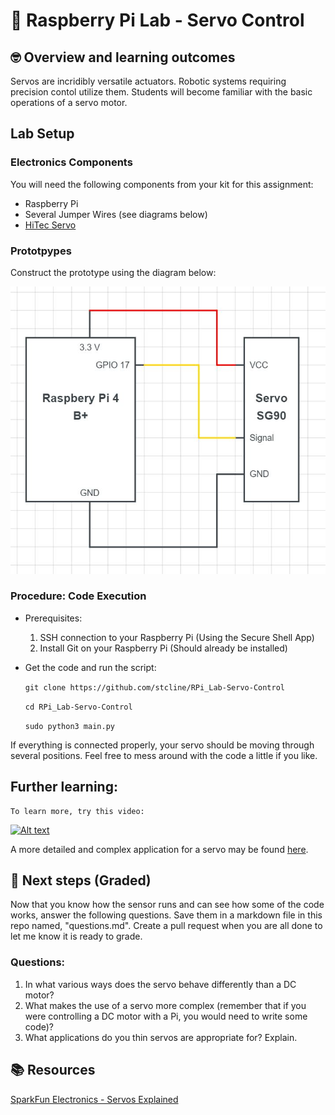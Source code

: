# :robot: Raspberry Pi Lab - Servo Control

## 🤓 Overview and learning outcomes 

Servos are incridibly versatile actuators.  Robotic systems requiring precision contol utilize them.  Students will become familiar with the basic operations of a servo motor.

## Lab Setup

### Electronics Components

You will need the following components from your kit for this assignment:
<ul>
  <li>Raspberry Pi</li>
  <li>Several Jumper Wires (see diagrams below)</li>
  <li><a href = "https://www.robotshop.com/media/catalog/product/cache/image/1350x/9df78eab33525d08d6e5fb8d27136e95/h/i/hitec-hs422-servo-motor-13.jpg" target = "_blank">HiTec Servo</a></li>
</ul>

### Prototpypes
Construct the prototype using the diagram below:

![The Servo Circuit](https://github.com/WHS-Robotics-Test-Org/Robotics_Engineering_Book/blob/master/Images/servo_control.JPG)

### Procedure: Code Execution

- Prerequisites: 

    1. SSH connection to your Raspberry Pi (Using the Secure Shell App)
    2. Install Git on your Raspberry Pi (Should already be installed)

- Get the code and run the script:

    `git clone https://github.com/stcline/RPi_Lab-Servo-Control`
    
    `cd RPi_Lab-Servo-Control`
    
    `sudo python3 main.py`
    
If everything is connected properly, your servo should be moving through several positions.  Feel free to mess around with the code a little if you like.

## Further learning:
    To learn more, try this video:
[![Alt text](https://img.youtube.com/vi/ZgURwWJaOZw/0.jpg)](https://www.youtube.com/watch?v=ZgURwWJaOZw)
    
A more detailed and complex application for a servo may be found [here](https://makersportal.com/blog/2020/3/21/raspberry-pi-servo-panning-camera).
    
## 📝 Next steps (Graded)

Now that you know how the sensor runs and can see how some of the code works, answer the following questions.  Save them in a markdown file in this repo named, "questions.md".  Create a pull request when you are all done to let me know it is ready to grade.

### Questions:

1. In what various ways does the servo behave differently than a DC motor?
2. What makes the use of a servo more complex (remember that if you were controlling a DC motor with a Pi, you would need to write some code)?
3. What applications do you thin servos are appropriate for?  Explain.

## 📚  Resources 

[SparkFun Electronics - Servos Explained](https://www.sparkfun.com/servos)
